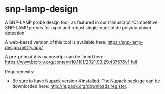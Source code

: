 # snp-lamp-design
A SNP-LAMP probe design tool, as featured in our manuscript 'Competitive SNP-LAMP probes for rapid and robust single-nucleotide polymorphism detection.'

A web-based version of this tool is available here: https://snp-lamp-design.netlify.app/

A pre-print of this manuscript can be found here: https://www.biorxiv.org/content/10.1101/2021.03.29.437576v1.full

Requirements:

- Be sure to have Nupack version 4 installed. The Nupack package can be downloaded here: http://nupack.org/downloads/register.

